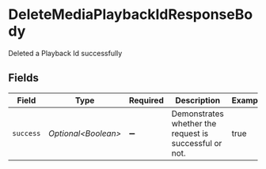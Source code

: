 # DeleteMediaPlaybackIdResponseBody

Deleted a Playback Id successfully


## Fields

| Field                                                  | Type                                                   | Required                                               | Description                                            | Example                                                |
| ------------------------------------------------------ | ------------------------------------------------------ | ------------------------------------------------------ | ------------------------------------------------------ | ------------------------------------------------------ |
| `success`                                              | *Optional\<Boolean>*                                   | :heavy_minus_sign:                                     | Demonstrates whether the request is successful or not. | true                                                   |